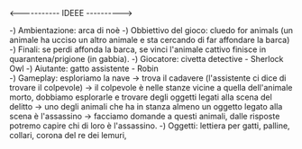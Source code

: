 <----------- IDEEE ---------->

-) Ambientazione: arca di noè
-) Obbiettivo del gioco: cluedo for animals (un animale ha ucciso un altro animale e sta cercando di far affondare la barca)
-) Finali: se perdi affonda la barca, se vinci l'animale cattivo finisce in quarantena/prigione (in gabbia).
-) Giocatore: civetta detective - Sherlock Owl
-) Aiutante: gatto assistente - Robin  
-) Gameplay: esploriamo la nave -> trova il cadavere (l'assistente ci dice di trovare il colpevole) -> il colpevole è nelle 
             stanze vicine a quella dell'animale morto, dobbiamo esplorarle e trovare degli oggetti legati alla scena del
             delitto -> uno degli animali che ha in stanza almeno un oggetto legato alla scena è l'assassino ->
             facciamo domande a questi animali, dalle risposte potremo capire chi di loro è l'assassino.
-) Oggetti: lettiera per gatti, palline, collari, corona del re dei lemuri, 
